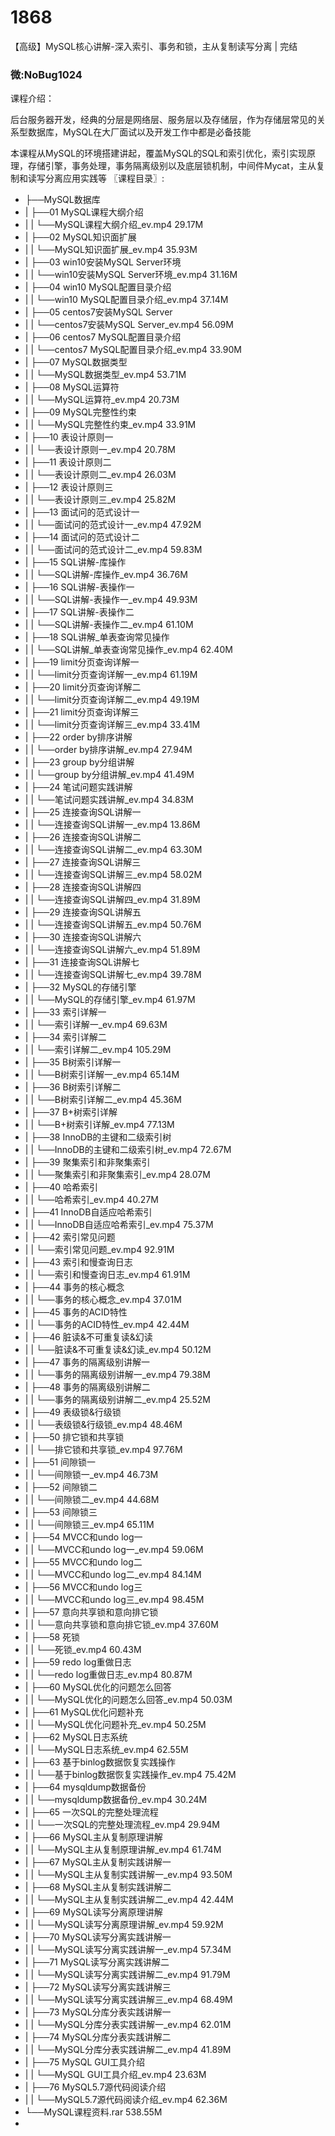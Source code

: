 # 1868
【高级】MySQL核心讲解-深入索引、事务和锁，主从复制读写分离 | 完结
### 微:NoBug1024 


课程介绍：

后台服务器开发，经典的分层是网络层、服务层以及存储层，作为存储层常见的关系型数据库，MySQL在大厂面试以及开发工作中都是必备技能

本课程从MySQL的环境搭建讲起，覆盖MySQL的SQL和索引优化，索引实现原理，存储引擎，事务处理，事务隔离级别以及底层锁机制，中间件Mycat，主从复制和读写分离应用实践等
〖课程目录〗:

- ├──MySQL数据库  
- |   ├──01 MySQL课程大纲介绍  
- |   |   └──MySQL课程大纲介绍_ev.mp4  29.17M
- |   ├──02 MySQL知识面扩展  
- |   |   └──MySQL知识面扩展_ev.mp4  35.93M
- |   ├──03 win10安装MySQL Server环境  
- |   |   └──win10安装MySQL Server环境_ev.mp4  31.16M
- |   ├──04 win10 MySQL配置目录介绍  
- |   |   └──win10 MySQL配置目录介绍_ev.mp4  37.14M
- |   ├──05 centos7安装MySQL Server  
- |   |   └──centos7安装MySQL Server_ev.mp4  56.09M
- |   ├──06 centos7 MySQL配置目录介绍  
- |   |   └──centos7 MySQL配置目录介绍_ev.mp4  33.90M
- |   ├──07 MySQL数据类型  
- |   |   └──MySQL数据类型_ev.mp4  53.71M
- |   ├──08 MySQL运算符  
- |   |   └──MySQL运算符_ev.mp4  20.73M
- |   ├──09 MySQL完整性约束  
- |   |   └──MySQL完整性约束_ev.mp4  33.91M
- |   ├──10 表设计原则一  
- |   |   └──表设计原则一_ev.mp4  20.78M
- |   ├──11 表设计原则二  
- |   |   └──表设计原则二_ev.mp4  26.03M
- |   ├──12 表设计原则三  
- |   |   └──表设计原则三_ev.mp4  25.82M
- |   ├──13 面试问的范式设计一  
- |   |   └──面试问的范式设计一_ev.mp4  47.92M
- |   ├──14 面试问的范式设计二  
- |   |   └──面试问的范式设计二_ev.mp4  59.83M
- |   ├──15 SQL讲解-库操作  
- |   |   └──SQL讲解-库操作_ev.mp4  36.76M
- |   ├──16 SQL讲解-表操作一  
- |   |   └──SQL讲解-表操作一_ev.mp4  49.93M
- |   ├──17 SQL讲解-表操作二  
- |   |   └──SQL讲解-表操作二_ev.mp4  61.10M
- |   ├──18 SQL讲解_单表查询常见操作  
- |   |   └──SQL讲解_单表查询常见操作_ev.mp4  62.40M
- |   ├──19 limit分页查询详解一  
- |   |   └──limit分页查询详解一_ev.mp4  61.19M
- |   ├──20 limit分页查询详解二  
- |   |   └──limit分页查询详解二_ev.mp4  49.19M
- |   ├──21 limit分页查询详解三  
- |   |   └──limit分页查询详解三_ev.mp4  33.41M
- |   ├──22 order by排序讲解  
- |   |   └──order by排序讲解_ev.mp4  27.94M
- |   ├──23 group by分组讲解  
- |   |   └──group by分组讲解_ev.mp4  41.49M
- |   ├──24 笔试问题实践讲解  
- |   |   └──笔试问题实践讲解_ev.mp4  34.83M
- |   ├──25 连接查询SQL讲解一  
- |   |   └──连接查询SQL讲解一_ev.mp4  13.86M
- |   ├──26 连接查询SQL讲解二  
- |   |   └──连接查询SQL讲解二_ev.mp4  63.30M
- |   ├──27 连接查询SQL讲解三  
- |   |   └──连接查询SQL讲解三_ev.mp4  58.02M
- |   ├──28 连接查询SQL讲解四  
- |   |   └──连接查询SQL讲解四_ev.mp4  31.89M
- |   ├──29 连接查询SQL讲解五  
- |   |   └──连接查询SQL讲解五_ev.mp4  50.76M
- |   ├──30 连接查询SQL讲解六  
- |   |   └──连接查询SQL讲解六_ev.mp4  51.89M
- |   ├──31 连接查询SQL讲解七  
- |   |   └──连接查询SQL讲解七_ev.mp4  39.78M
- |   ├──32 MySQL的存储引擎  
- |   |   └──MySQL的存储引擎_ev.mp4  61.97M
- |   ├──33 索引详解一  
- |   |   └──索引详解一_ev.mp4  69.63M
- |   ├──34 索引详解二  
- |   |   └──索引详解二_ev.mp4  105.29M
- |   ├──35 B树索引详解一  
- |   |   └──B树索引详解一_ev.mp4  65.14M
- |   ├──36 B树索引详解二  
- |   |   └──B树索引详解二_ev.mp4  45.36M
- |   ├──37 B+树索引详解  
- |   |   └──B+树索引详解_ev.mp4  77.13M
- |   ├──38 InnoDB的主键和二级索引树  
- |   |   └──InnoDB的主键和二级索引树_ev.mp4  72.67M
- |   ├──39 聚集索引和非聚集索引  
- |   |   └──聚集索引和非聚集索引_ev.mp4  28.07M
- |   ├──40 哈希索引  
- |   |   └──哈希索引_ev.mp4  40.27M
- |   ├──41 InnoDB自适应哈希索引  
- |   |   └──InnoDB自适应哈希索引_ev.mp4  75.37M
- |   ├──42 索引常见问题  
- |   |   └──索引常见问题_ev.mp4  92.91M
- |   ├──43 索引和慢查询日志  
- |   |   └──索引和慢查询日志_ev.mp4  61.91M
- |   ├──44 事务的核心概念  
- |   |   └──事务的核心概念_ev.mp4  37.01M
- |   ├──45 事务的ACID特性  
- |   |   └──事务的ACID特性_ev.mp4  42.44M
- |   ├──46 脏读&amp;不可重复读&amp;幻读  
- |   |   └──脏读&amp;不可重复读&amp;幻读_ev.mp4  50.12M
- |   ├──47 事务的隔离级别讲解一  
- |   |   └──事务的隔离级别讲解一_ev.mp4  79.38M
- |   ├──48 事务的隔离级别讲解二  
- |   |   └──事务的隔离级别讲解二_ev.mp4  25.52M
- |   ├──49 表级锁&amp;行级锁  
- |   |   └──表级锁&amp;行级锁_ev.mp4  48.46M
- |   ├──50 排它锁和共享锁  
- |   |   └──排它锁和共享锁_ev.mp4  97.76M
- |   ├──51 间隙锁一  
- |   |   └──间隙锁一_ev.mp4  46.73M
- |   ├──52 间隙锁二  
- |   |   └──间隙锁二_ev.mp4  44.68M
- |   ├──53 间隙锁三  
- |   |   └──间隙锁三_ev.mp4  65.11M
- |   ├──54 MVCC和undo log一  
- |   |   └──MVCC和undo log一_ev.mp4  59.06M
- |   ├──55 MVCC和undo log二  
- |   |   └──MVCC和undo log二_ev.mp4  84.14M
- |   ├──56 MVCC和undo log三  
- |   |   └──MVCC和undo log三_ev.mp4  98.45M
- |   ├──57 意向共享锁和意向排它锁  
- |   |   └──意向共享锁和意向排它锁_ev.mp4  37.60M
- |   ├──58 死锁  
- |   |   └──死锁_ev.mp4  60.43M
- |   ├──59 redo log重做日志  
- |   |   └──redo log重做日志_ev.mp4  80.87M
- |   ├──60 MySQL优化的问题怎么回答  
- |   |   └──MySQL优化的问题怎么回答_ev.mp4  50.03M
- |   ├──61 MySQL优化问题补充  
- |   |   └──MySQL优化问题补充_ev.mp4  50.25M
- |   ├──62 MySQL日志系统  
- |   |   └──MySQL日志系统_ev.mp4  62.55M
- |   ├──63 基于binlog数据恢复实践操作  
- |   |   └──基于binlog数据恢复实践操作_ev.mp4  75.42M
- |   ├──64 mysqldump数据备份  
- |   |   └──mysqldump数据备份_ev.mp4  30.24M
- |   ├──65 一次SQL的完整处理流程  
- |   |   └──一次SQL的完整处理流程_ev.mp4  29.94M
- |   ├──66 MySQL主从复制原理讲解  
- |   |   └──MySQL主从复制原理讲解_ev.mp4  61.74M
- |   ├──67 MySQL主从复制实践讲解一  
- |   |   └──MySQL主从复制实践讲解一_ev.mp4  93.50M
- |   ├──68 MySQL主从复制实践讲解二  
- |   |   └──MySQL主从复制实践讲解二_ev.mp4  42.44M
- |   ├──69 MySQL读写分离原理讲解  
- |   |   └──MySQL读写分离原理讲解_ev.mp4  59.92M
- |   ├──70 MySQL读写分离实践讲解一  
- |   |   └──MySQL读写分离实践讲解一_ev.mp4  57.34M
- |   ├──71 MySQL读写分离实践讲解二  
- |   |   └──MySQL读写分离实践讲解二_ev.mp4  91.79M
- |   ├──72 MySQL读写分离实践讲解三  
- |   |   └──MySQL读写分离实践讲解三_ev.mp4  68.49M
- |   ├──73 MySQL分库分表实践讲解一  
- |   |   └──MySQL分库分表实践讲解一_ev.mp4  62.01M
- |   ├──74 MySQL分库分表实践讲解二  
- |   |   └──MySQL分库分表实践讲解二_ev.mp4  41.89M
- |   ├──75 MySQL GUI工具介绍  
- |   |   └──MySQL GUI工具介绍_ev.mp4  23.63M
- |   ├──76 MySQL5.7源代码阅读介绍  
- |   |   └──MySQL5.7源代码阅读介绍_ev.mp4  62.36M
- └──MySQL课程资料.rar  538.55M
- 
